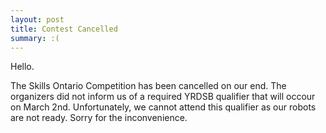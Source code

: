 ```yaml
---
layout: post
title: Contest Cancelled
summary: :(
---
```

Hello.

The Skills Ontario Competition has been cancelled on our end. The organizers did not inform us of a required YRDSB qualifier that will occour on March 2nd. Unfortunately, we cannot attend this qualifier as our robots are not ready. Sorry for the inconvenience.